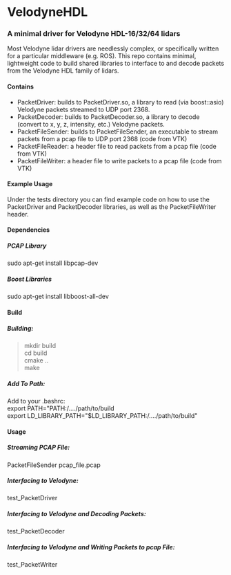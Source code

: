 # VelodyneHDL

### A minimal driver for Velodyne HDL-16/32/64 lidars
Most Velodyne lidar drivers are needlessly complex, or specifically written for a particular middleware (e.g. ROS). This repo contains minimal, lightweight code to build shared libraries to interface to and decode packets from the Velodyne HDL family of lidars.

#### Contains
 - PacketDriver: builds to PacketDriver.so, a library to read (via boost::asio) Velodyne packets streamed to UDP port 2368.
 - PacketDecoder: builds to PacketDecoder.so, a library to decode (convert to x, y, z, intensity, etc.) Velodyne packets.
 - PacketFileSender: builds to PacketFileSender, an executable to stream packets from a pcap file to UDP port 2368 (code from VTK)
 - PacketFileReader: a header file to read packets from a pcap file (code from VTK)
 - PacketFileWriter: a header file to write packets to a pcap file (code from VTK)
 
#### Example Usage
Under the tests directory you can find example code on how to use the PacketDriver and PacketDecoder libraries, as well as the PacketFileWriter header.

#### Dependencies  

##### PCAP Library  
sudo apt-get install libpcap-dev  

##### Boost Libraries  
sudo apt-get install libboost-all-dev  

#### Build  

##### Building:
> mkdir build  
> cd build  
> cmake ..  
> make

##### Add To Path:
Add to your .bashrc:  
export PATH="PATH:/..../path/to/build  
export LD_LIBRARY_PATH="$LD_LIBRARY_PATH:/..../path/to/build"  

#### Usage  

##### Streaming PCAP File:
PacketFileSender pcap_file.pcap  

##### Interfacing to Velodyne:
test_PacketDriver

##### Interfacing to Velodyne and Decoding Packets:
test_PacketDecoder

##### Interfacing to Velodyne and Writing Packets to pcap File:
test_PacketWriter
